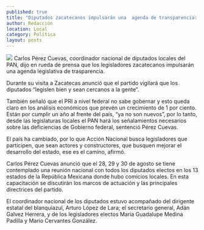 ```yaml
---
published: true
title: "Diputados zacatecanos impulsarán una  agenda de transparencia: Carlos Pérez"
author: Redacción
location: Local
category: Política
layout: posts
---
```


![](http://i.imgur.com/9iKfUelm.jpg)
Carlos Pérez Cuevas, coordinador nacional de diputados locales del PAN, dijo en rueda de prensa que los legisladores zacatecanos impulsarán una agenda legislativa de trasparencia. 

Durante su visita a Zacatecas anunció que el partido vigilará que los diputados “legislen bien y sean cercanos a la gente”.

También señaló que el PRI a nivel federal no sabe gobernar y esto queda claro en los análisis económicos que prevén un crecimiento de 1 por ciento. Están por cumplir un año al frente del país, “ya no son nuevos”, por lo tanto, desde las legislaturas locales el PAN hará los señalamientos necesarios sobre las deficiencias de Gobierno federal, sentenció Pérez Cuevas.

El país ha cambiado, por lo que Acción Nacional busca legisladores que participen, que sean actores y constructores, que busquen mejorar el desarrollo del estado, ese es el camino, afirmó.

Carlos Pérez Cuevas anunció que el 28, 29 y 30 de agosto se tiene contemplado una reunión nacional con todos los diputados electos en los 13 estados de la República Mexicana donde hubo comicios locales. En esta capacitación se discutirán los marcos de actuación y las principales directrices del partido.

El coordinador nacional de los diputados estuvo acompañado del dirigente estatal del blanquiazul, Arturo López de Lara; el secretario general, Adán Galvez Herrera, y de los legisladores electos María Guadalupe Medina Padilla y Mario Cervantes González.
